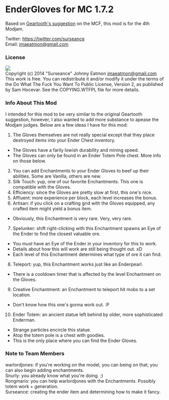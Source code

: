 EnderGloves for MC 1.7.2
========================

Based on [Geartooth's suggestion](http://www.minecraftforum.net/topic/1299856-ender-gloves/) 
on the MCF, this mod is for the 4th Modjam.

Twitter: https://twitter.com/surseance <br/> 
Email: <jmaeatmon@gmail.com>

### License
![](http://www.wtfpl.net/wp-content/uploads/2012/12/wtfpl-badge-1.png) <br/>
Copyright (c) 2014 "Surseance" Johnny Eatmon <jmaeatmon@gmail.com>
This work is free. You can redistribute it and/or modify it under the
terms of the Do What The Fuck You Want To Public License, Version 2,
as published by Sam Hocevar. See the COPYING.WTFPL file for more details.

### Info About This Mod
I intended for this mod to be very similar to the original Geartooth suggestion, however, I also wanted to add more substance to apease the Modjam judges. Below are a few ideas I have for this mod:

1. The Gloves themselves are not really special except that they place destroyed items into your Ender Chest inventory.
  * The Gloves have a farily lowish durability and mining speed.
  * The Gloves can only be found in an Ender Totem Pole chest. More info on those below.
2. You can add Enchantments to your Ender Gloves to beef up their abilities. Some are Vanilla, others are new.
3. Silk Touch: yup, one of our favorite Enchantments. This one is compatible with the Gloves.
4. Efficiency: since the Gloves are pretty slow at first, this one's nice.
5. Affluent: more experience per block, each level increases the bonus.
6. Artisan: if you click on a crafting grid with the Gloves equipped, any crafted item might yield a bonus item.
  * Obviously, this Enchantment is very rare. Very, very rare.
7. Spelunker: shift right-clicking with this Enchantment spawns an Eye of the Ender to find the closest valuable ore.
  * You *must* have an Eye of the Ender in your inventory for this to work. 
  * Details about how this will work are still being thought out. xD
  * Each level of this Enchantment determines what type of ore it can find.
8. Teleport: yup, this Enchantment works just like an Enderpearl. 
  * There is a cooldown timer that is affected by the level Enchantment on the Gloves.
9. Creative Enchantment: an Enchantment to teleport hit mobs to a set location.
  * Don't know how this one's gonna work out. :P
10. Ender Totem: an ancient statue left behind by older, more sophisticated Enderman.
  * Strange particles encircle this statue.
  * Atop the totem pole is a chest with goodies.
  * This is the only place where you can find the Ender Gloves.

### Note to Team Members
warlordjones: if you're working on the model, you can being on that; you can also begin adding enchantments. <br/>
Snurly: you already know what you're doing. ;) <br/>
Rongmario: you can help warlordjones with the Enchantments. Possibly totem work + generation. <br/>
Surseance: creating the ender item and determining how to make it fancy.

